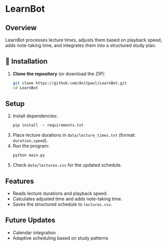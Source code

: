 # LearnBot

## Overview
LearnBot processes lecture times, adjusts them based on playback speed, adds note-taking time, and integrates them into a structured study plan.

## 🔧 Installation

1. **Clone the repository** (or download the ZIP):
   ```sh
   git clone https://github.com/Anitpaul/LearnBot.git
   cd LearnBot

## Setup
2. Install dependencies:
    ```sh
    pip install -r requirements.txt

3. Place lecture durations in `data/lecture_times.txt` (format: `duration,speed`).
4. Run the program:
    ```sh
    python main.py

5. Check `data/lectures.csv` for the updated schedule.

## Features
- Reads lecture durations and playback speed.
- Calculates adjusted time and adds note-taking time.
- Saves the structured schedule to `lectures.csv`.

## Future Updates
- Calendar integration
- Adaptive scheduling based on study patterns
